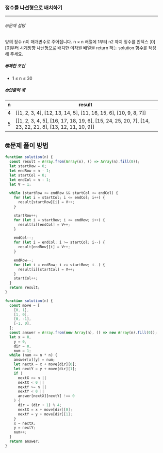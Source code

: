 ### 정수를 나선형으로 배치하기

---

###### 🤓문제 설명

양의 정수 n이 매개변수로 주어집니다. n × n 배열에 1부터 n2 까지 정수를 인덱스 [0][0]부터 시계방향 나선형으로 배치한 이차원 배열을 return 하는 solution 함수를 작성해 주세요.

##### 🤓제한 조건

- 1 ≤ n ≤ 30

##### 🤓입출력 예

| n   | result                                                                                                |
| --- | ----------------------------------------------------------------------------------------------------- |
| 4   | [[1, 2, 3, 4], [12, 13, 14, 5], [11, 16, 15, 6], [10, 9, 8, 7]]                                       |
| 5   | [[1, 2, 3, 4, 5], [16, 17, 18, 19, 6], [15, 24, 25, 20, 7], [14, 23, 22, 21, 8], [13, 12, 11, 10, 9]] |

## 🤓문제 풀이 방법

```javascript
function solution(n) {
  const result = Array.from(Array(n), () => Array(n).fill(0));
  let startRow = 0;
  let endRow = n - 1;
  let startCol = 0;
  let endCol = n - 1;
  let V = 1;

  while (startRow <= endRow && startCol <= endCol) {
    for (let i = startCol; i <= endCol; i++) {
      result[startRow][i] = V++;
    }

    startRow++;
    for (let i = startRow; i <= endRow; i++) {
      result[i][endCol] = V++;
    }

    endCol--;
    for (let i = endCol; i >= startCol; i--) {
      result[endRow][i] = V++;
    }

    endRow--;
    for (let i = endRow; i >= startRow; i--) {
      result[i][startCol] = V++;
    }
    startCol++;
  }
  return result;
}
```

```javascript
function solution(n) {
  const move = [
    [0, 1],
    [1, 0],
    [0, -1],
    [-1, 0],
  ];
  const answer = Array.from(new Array(n), () => new Array(n).fill(0));
  let x = 0,
    y = 0,
    dir = 0,
    num = 1;
  while (num <= n * n) {
    answer[x][y] = num;
    let nextX = x + move[dir][0];
    let nextY = y + move[dir][1];
    if (
      nextX >= n ||
      nextX < 0 ||
      nextY >= n ||
      nextY < 0 ||
      answer[nextX][nextY] !== 0
    ) {
      dir = (dir + 1) % 4;
      nextX = x + move[dir][0];
      nextY = y + move[dir][1];
    }
    x = nextX;
    y = nextY;
    num++;
  }
  return answer;
}
```
